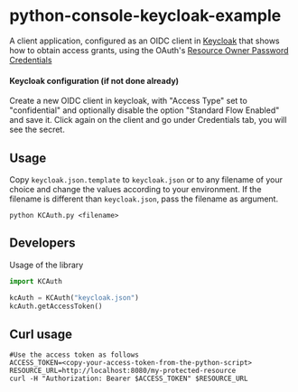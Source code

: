 # python-console-keycloak-example

A client application, configured as an OIDC client in [Keycloak](https://www.keycloak.org/) that shows how to obtain access grants, using the OAuth's [Resource Owner Password Credentials](https://tools.ietf.org/html/rfc6749#section-1.3.3)


#### Keycloak configuration (if not done already)

Create a new OIDC client in keycloak, with "Access Type" set to "confidential" and optionally disable the option "Standard Flow Enabled" and save it.
Click again on the client and go under Credentials tab, you will see the secret.

## Usage
Copy `keycloak.json.template` to `keycloak.json` or to any filename of your choice and change the values according to your environment.
If the filename is different than `keycloak.json`, pass the filename as argument. 
```shell
python KCAuth.py <filename>
```

## Developers
Usage of the library
```python
import KCAuth

kcAuth = KCAuth("keycloak.json")
kcAuth.getAccessToken()
```

## Curl usage

```shell
#Use the access token as follows
ACCESS_TOKEN=<copy-your-access-token-from-the-python-script>
RESOURCE_URL=http://localhost:8080/my-protected-resource
curl -H "Authorization: Bearer $ACCESS_TOKEN" $RESOURCE_URL
```
